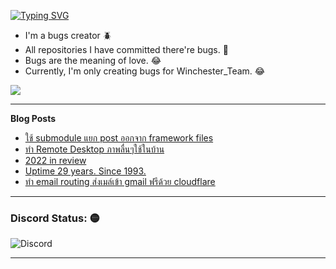 [![Typing SVG](https://readme-typing-svg.herokuapp.com?font=Kanit&size=30&color=FF5E5E&vCenter=true&height=48&lines=Hello+world.+I'm+Pickyzz.+%F0%9F%91%8B)](https://git.io/typing-svg)
- I'm a bugs creator 🪲
- All repositories I have committed there're bugs. 🎃
- Bugs are the meaning of love. 😂
- Currently, I'm only creating bugs for Winchester_Team. 😂


![](http://github-profile-summary-cards.vercel.app/api/cards/repos-per-language?username=pickyzz&theme=monokai)

-------
**Blog Posts**

<!-- BLOG-POST-LIST:START -->
- [ใช้ submodule แยก post ออกจาก framework files](https://pickyzz.dev/blog/deploy-with-modules)
- [ทำ Remote Desktop ภาพลื่นๆใช้ในบ้าน](https://pickyzz.dev/blog/remote_desktop_via_moonlight)
- [2022 in review](https://pickyzz.dev/blog/2022-in-review)
- [Uptime 29 years. Since 1993.](https://pickyzz.dev/blog/uptime-29-years-since-1993)
- [ทำ email routing ส่งเมล์เข้า gmail ฟรีด้วย cloudflare](https://pickyzz.dev/blog/email-routing-gmail-cloudflare)
<!-- BLOG-POST-LIST:END -->

-------

### Discord Status: 🟡

![Discord](https://lanyard-profile-readme.vercel.app/api/77791675115642880?hideTimestamp=false&idleMessage=No+activity+now...&hideDiscrim=true&hideTimestamp=true)

-------
